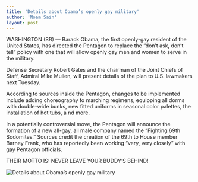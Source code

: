 ```yaml
---
title: 'Details about Obama’s openly gay military'
author: 'Noam Sain'
layout: post
---
```


WASHINGTON (SR) — Barack Obama, the first openly-gay resident of the United States, has directed the Pentagon to replace the “don’t ask, don’t tell” policy with one that will allow openly gay men and women to serve in the military.

Defense Secretary Robert Gates and the chairman of the Joint Chiefs of Staff, Admiral Mike Mullen, will present details of the plan to U.S. lawmakers next Tuesday.

According to sources inside the Pentagon, changes to be implemented include adding choreography to marching regimens, equipping all dorms with double-wide bunks, new fitted uniforms in seasonal color palettes, the installation of hot tubs, a nd more.

In a potentially controversial move, the Pentagon will announce the formation of a new all-gay, all male company named the “Fighting 69th Sodomites.” Sources credit the creation of the 69th to House member Barney Frank, who has reportedly been working “very, very closely” with gay Pentagon officials.

THEIR MOTTO IS: NEVER LEAVE YOUR BUDDY’S BEHIND!

![Details about Obama’s openly gay military](https://4.bp.blogspot.com/_8aN4krk1nsk/TNliD16V-yI/AAAAAAAAAgc/5iJE3ouv2Go/s1600/death-from-behind.jpg "Details about Obama’s openly gay military")

